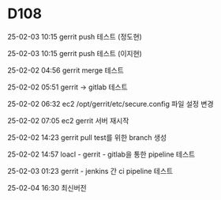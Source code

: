 # D108

25-02-03 10:15
    gerrit push 테스트 (정도현)

25-02-03 10:15
    gerrit push 테스트 (이지현)

25-02-02 04:56
    gerrit merge 테스트

25-02-02 05:51 
    gerrit -> gitlab 테스트

25-02-02 06:32
    ec2 /opt/gerrit/etc/secure.config 파일 설정 변경

25-02-02 07:05
    ec2 gerrit 서버 재시작 

25-02-02 14:23
    gerrit pull test를 위한 branch 생성

25-02-02 14:57
    loacl - gerrit - gitlab을 통한 pipeline 테스트

25-02-03 01:23
    gerrit - jenkins 간 ci pipeline 테스트

25-02-04 16:30
    최신버전 